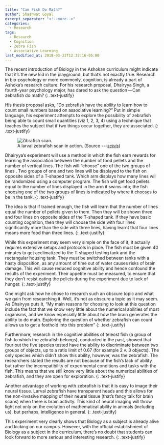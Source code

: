 ```yaml
---
title: "Can Fish Do Math?"
author: Shashwat Goyal
excerpt_separator: "<!--more-->"
categories:
  - Research
tags:
  - Research
  - Cognition
  - Zebra Fish
  - Associative Learning
last_modified_at: 2018-03-22T12:32:16-05:00
---
```


The recent introduction of Biology in the Ashokan curriculum might indicate that it’s the new kid in the playground, but that’s not exactly true. Research in bio-psychology or more commonly, cognition, is already a part of Ashoka’s research culture. For his research proposal, Dhairyya Singh, a fourth-year psychology major, has dared to ask the question — Can zebrafish do math?
{: .text-justify}

His thesis proposal asks, “Do zebrafish have the ability to learn how to count small numbers based on associative learning?” Put in simple language, his experiment attempts to explore the possibility of zebrafish being able to count small quantities (viz 1, 2, 3, 4) using a technique that teaches the subject that if two things occur together, they are associated.
{: .text-justify}

<!--more-->

<figure class="align-left">
  <img src="{{ '/img/zebrafish_scan.gif' | absolute_url }}" alt="Zibrafish scan.">
  <figcaption>A larval zebrafish scan in action. (Source ---<cite><a href="http://scientificvisuals.tumblr.com/post/75719992383/fennetic-whole-brain-functional-imaging-at">scivis</a></cite>)</figcaption>
</figure>

Dhairyya’s experiment will use a method in which the fish earn rewards for learning the association between the number of food pellets and the number of vertical lines. The fish will “choose” one of the two groups of lines . Two groups of one and two lines will be displayed to the fish on opposite sides of a T-shaped tank. Which arm displays how many lines will be randomized using a computer program. The fish will get food pellets equal to the number of lines displayed in the arm it swims into; the fish choosing one of the two groups of lines is indicated by where it chooses to be in the tank.
{: .text-justify}

The idea is that if trained enough, the fish will learn that the number of lines equal the number of pellets given to them. Then they will be shown three and four lines on opposite sides of the T-shaped tank. If they have basic counting cognition, then they will choose the side with four lines significantly more than the side with three lines, having learnt that four lines means more food than three lines.
{: .text-justify}

While this experiment may seem very simple on the face of it, it actually requires extensive setups and protocols in place. The fish must be given 40 minutes to get acclimatized to the T-shaped testing tank and the rectangular housing tank. They must be switched between tanks with a hasty disposition, as any amount of time out of water causes risks of brain damage. This will cause reduced cognitive ability and hence confound the results of the experiment. Their appetite must be measured, to ensure that they don’t resist eating the pellets during the experiment due to lack of hunger.
{: .text-justify}

One might ask how he chose to research such an obscure topic and what we gain from researching it. Well, it’s not as obscure a topic as it may seem. As Dhairyya puts it, “My main reasons for choosing to look at this question include the fact that we know very little about the numerical abilities of most organisms, and we know especially little about how the brain generates the ability to do math. Exploring the question of whether zebrafish can count allows us to get a foothold into this problem”
{: .text-justify}

Furthermore, research in the cognitive abilities of teleost fish (a group of fish to which the zebrafish belongs), conducted in the past, showed that four out the five species tested have the ability to discriminate between two groups of objects, up to a ratio limit of 0.67 (for example 2 v. 3 objects). The only species which didn’t show this ability, however, was the zebrafish. The researchers stated the results are not because of the fish’s lack of ability but rather the incompatibility of experimental conditions and tasks with the fish. This means that we still know very little about the numerical abilities of zebrafish, and they are open for exploration.
{: .text-justify}

Another advantage of working with zebrafish is that it is easy to image their neural tissue. Larval zebrafish have transparent heads and this allows for the non-invasive mapping of their neural tissue (that’s fancy talk for brain scans) when there is brain activity. This kind of neural imaging will throw light not only on the evolution of mathematical ability in animals (including us), but perhaps, intelligence in general.
{: .text-justify}

This experiment very clearly shows that Biology as a subject is already alive and kicking on our campus. However, with the official establishment of Biology as a subject in the curriculum, there’s no doubt that students can look forward to more serious and interesting research.
{: .text-justify}